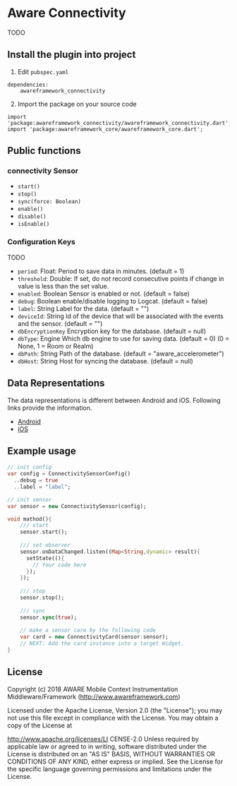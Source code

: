 # Aware Connectivity

TODO

## Install the plugin into project
1. Edit `pubspec.yaml`
```
dependencies:
    awareframework_connectivity
```

2. Import the package on your source code
```
import 'package:awareframework_connectivity/awareframework_connectivity.dart';
import 'package:awareframework_core/awareframework_core.dart';
```

## Public functions
### connectivity Sensor
- `start()`
- `stop()` 
- `sync(force: Boolean)`
- `enable()`
- `disable()`
- `isEnable()`

### Configuration Keys
TODO
- `period`: Float: Period to save data in minutes. (default = 1)
- `threshold`: Double: If set, do not record consecutive points if change in value is less than the set value.
- `enabled`: Boolean Sensor is enabled or not. (default = false)
- `debug`: Boolean enable/disable logging to Logcat. (default = false)
- `label`: String Label for the data. (default = "")
- `deviceId`: String Id of the device that will be associated with the events and the sensor. (default = "")
- `dbEncryptionKey` Encryption key for the database. (default = null)
- `dbType`: Engine Which db engine to use for saving data. (default = 0) (0 = None, 1 = Room or Realm)
- `dbPath`: String Path of the database. (default = "aware_accelerometer")
- `dbHost`: String Host for syncing the database. (default = null)

## Data Representations
The data representations is different between Android and iOS. Following links provide the information.
- [Android](https://github.com/awareframework/com.awareframework.android.sensor.connectivity)
- [iOS](https://github.com/awareframework/com.awareframework.ios.sensor.connectivity)

## Example usage
```dart
// init config
var config = ConnectivitySensorConfig()
  ..debug = true
  ..label = "label";

// init sensor
var sensor = new ConnectivitySensor(config);

void mathod(){
    /// start 
    sensor.start();
    
    /// set observer
    sensor.onDataChanged.listen((Map<String,dynamic> result){
      setState((){
        // Your code here
      });
    });
    
    /// stop
    sensor.stop();
    
    /// sync
    sensor.sync(true);  
    
    // make a sensor care by the following code
    var card = new ConnectivityCard(sensor:sensor);
    // NEXT: Add the card instance into a target Widget.
}

```

## License
Copyright (c) 2018 AWARE Mobile Context Instrumentation Middleware/Framework (http://www.awareframework.com)

Licensed under the Apache License, Version 2.0 (the "License"); you may not use this file except in compliance with the License. You may obtain a copy of the License at

http://www.apache.org/licenses/LI
CENSE-2.0 Unless required by applicable law or agreed to in writing, software distributed under the License is distributed on an "AS IS" BASIS, WITHOUT WARRANTIES OR CONDITIONS OF ANY KIND, either express or implied. See the License for the specific language governing permissions and limitations under the License.
